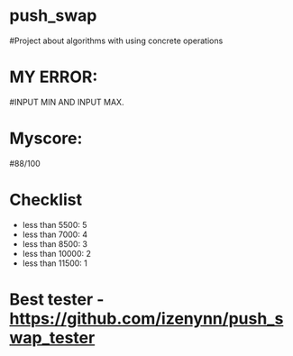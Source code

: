 # push_swap
#Project about algorithms with using concrete operations
# MY ERROR: 
#INPUT MIN AND INPUT MAX.
# Myscore:
#88/100
#
# Checklist
- less than 5500: 5
- less than 7000: 4
- less than 8500: 3
- less than 10000: 2
- less than 11500: 1

# Best tester - https://github.com/izenynn/push_swap_tester
